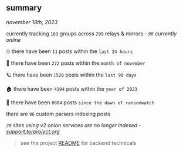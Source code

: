 
## summary
_november 18th, 2023_

currently tracking `163` groups across `299` relays & mirrors - _`98` currently online_

⏲ there have been `11` posts within the `last 24 hours`

🦈 there have been `272` posts within the `month of november`

🪐 there have been `1528` posts within the `last 90 days`

🏚 there have been `4194` posts within the `year of 2023`

🦕 there have been `8884` posts `since the dawn of ransomwatch`

there are `96` custom parsers indexing posts

_`20` sites using v2 onion services are no longer indexed - [support.torproject.org](https://support.torproject.org/onionservices/v2-deprecation/)_

> see the project [README](https://github.com/joshhighet/ransomwatch#ransomwatch--) for backend technicals
